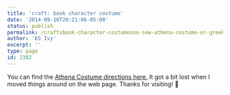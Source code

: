 ```yaml
---
title: 'craft: book character costume'
date: '2014-09-10T20:21:06-05:00'
status: publish
permalink: /craftsbook-character-costumesno-sew-athena-costume-or-greek-goddess
author: 'ES Ivy'
excerpt: ''
type: page
id: 2382
---
```

You can find the [Athena Costume directions here.](http://192.168.1.34:4945/athena-costume-greek-goddess/) It got a bit lost when I moved things around on the web page. Thanks for visiting! 🙂